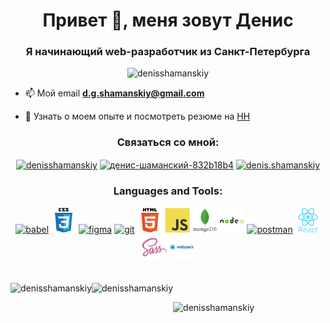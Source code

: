 <h1 align="center">Привет 👋, меня зовут Денис</h1>
<h3 align="center">Я начинающий web-разработчик из Санкт-Петербурга</h3>

<p align="center"> <img src="https://komarev.com/ghpvc/?username=denisshamanskiy&label=Profile%20views&color=0e75b6&style=plastic" alt="denisshamanskiy" /> </p>

- 📫 Мой email **d.g.shamanskiy@gmail.com**

- 📄 Узнать о моем опыте и посмотреть резюме на [HH](https://spb.hh.ru/resume/4bdcbfd1ff0980a68a0039ed1f42716657314b)

<h3 align="center">Связаться со мной:</h3>
<p align="center">
<a href="https://codepen.io/denisshamanskiy" target="blank"><img align="center" src="https://raw.githubusercontent.com/rahuldkjain/github-profile-readme-generator/master/src/images/icons/Social/codepen.svg" alt="denisshamanskiy" height="30" width="40" /></a>
<a href="https://linkedin.com/in/денис-шаманский-832b18b4" target="blank"><img align="center" src="https://raw.githubusercontent.com/rahuldkjain/github-profile-readme-generator/master/src/images/icons/Social/linked-in-alt.svg" alt="денис-шаманский-832b18b4" height="30" width="40" /></a>
<a href="https://fb.com/denis.shamanskiy" target="blank"><img align="center" src="https://raw.githubusercontent.com/rahuldkjain/github-profile-readme-generator/master/src/images/icons/Social/facebook.svg" alt="denis.shamanskiy" height="30" width="40" /></a>
</p>

<h3 align="center">Languages and Tools:</h3>
<p align="center"> <a href="https://babeljs.io/" target="_blank" rel="noreferrer"> <img src="https://www.vectorlogo.zone/logos/babeljs/babeljs-icon.svg" alt="babel" width="40" height="40"/></a>
<a href="https://www.w3schools.com/css/" target="_blank" rel="noreferrer"> <img src="https://raw.githubusercontent.com/devicons/devicon/master/icons/css3/css3-original-wordmark.svg" alt="css3" width="40" height="40"/></a>
<a href="https://www.figma.com/" target="_blank" rel="noreferrer"> <img src="https://www.vectorlogo.zone/logos/figma/figma-icon.svg" alt="figma" width="40" height="40"/></a>
<a href="https://git-scm.com/" target="_blank" rel="noreferrer"> <img src="https://www.vectorlogo.zone/logos/git-scm/git-scm-icon.svg" alt="git" width="40" height="40"/></a>
<a href="https://www.w3.org/html/" target="_blank" rel="noreferrer"> <img src="https://raw.githubusercontent.com/devicons/devicon/master/icons/html5/html5-original-wordmark.svg" alt="html5" width="40" height="40"/></a>
<a href="https://developer.mozilla.org/en-US/docs/Web/JavaScript" target="_blank" rel="noreferrer"> <img src="https://raw.githubusercontent.com/devicons/devicon/master/icons/javascript/javascript-original.svg" alt="javascript" width="40" height="40"/></a>
<a href="https://www.mongodb.com/" target="_blank" rel="noreferrer"> <img src="https://raw.githubusercontent.com/devicons/devicon/master/icons/mongodb/mongodb-original-wordmark.svg" alt="mongodb" width="40" height="40"/></a>
<a href="https://nodejs.org" target="_blank" rel="noreferrer"> <img src="https://raw.githubusercontent.com/devicons/devicon/master/icons/nodejs/nodejs-original-wordmark.svg" alt="nodejs" width="40" height="40"/></a>
<a href="https://postman.com" target="_blank" rel="noreferrer"> <img src="https://www.vectorlogo.zone/logos/getpostman/getpostman-icon.svg" alt="postman" width="40" height="40"/></a>
<a href="https://reactjs.org/" target="_blank" rel="noreferrer"> <img src="https://raw.githubusercontent.com/devicons/devicon/master/icons/react/react-original-wordmark.svg" alt="react" width="40" height="40"/></a>
<a href="https://sass-lang.com" target="_blank" rel="noreferrer"> <img src="https://raw.githubusercontent.com/devicons/devicon/master/icons/sass/sass-original.svg" alt="sass" width="40" height="40"/></a>
<a href="https://webpack.js.org" target="_blank" rel="noreferrer"> <img src="https://raw.githubusercontent.com/devicons/devicon/d00d0969292a6569d45b06d3f350f463a0107b0d/icons/webpack/webpack-original-wordmark.svg" alt="webpack" width="40" height="40"/></a> </p>

<p><img align="left" style="margin-top: 20px" src="https://github-readme-stats.vercel.app/api/top-langs?username=denisshamanskiy&show_icons=true&locale=en&layout=compact" alt="denisshamanskiy" /></p>

<p>&nbsp;<img align="left" style="margin-top: 20px" src="https://github-readme-stats.vercel.app/api?username=denisshamanskiy&show_icons=true&bg_color=ffffff&hide_border=true&cache_seconds=1800&locale=en" alt="denisshamanskiy" /></p>

<p><img align="left" style="margin-top: 20px" src="https://github-readme-streak-stats.herokuapp.com/?user=denisshamanskiy&" alt="denisshamanskiy" /></p>



<!--
**DenisShamanskiy/DenisShamanskiy** is a ✨ _special_ ✨ repository because its `README.md` (this file) appears on your GitHub profile.

Here are some ideas to get you started:

- 🔭 I’m currently working on ...
- 🌱 I’m currently learning ...
- 👯 I’m looking to collaborate on ...
- 🤔 I’m looking for help with ...
- 💬 Ask me about ...
- 📫 How to reach me: ...
- 😄 Pronouns: ...
- ⚡ Fun fact: ...
-->
